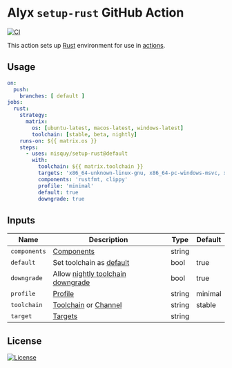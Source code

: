 # Alyx `setup-rust` GitHub Action

[![CI](https://img.shields.io/github/workflow/status/alyxcode/alyx_setup_rust_action/default/default?color=5e81ac&label=CI&logo=github&style=for-the-badge)](https://github.com/alyxcode/alyx_setup_rust_action/actions)

This action sets up [Rust](https://www.rust-lang.org/) environment for use in [actions](https://github.com/features/actions).

## Usage

```yaml
on:
  push:
    branches: [ default ]
jobs:
  rust:
    strategy:
      matrix:
        os: [ubuntu-latest, macos-latest, windows-latest]
        toolchain: [stable, beta, nightly]
    runs-on: ${{ matrix.os }}
    steps:
      - uses: nisquy/setup-rust@default
        with: 
          toolchain: ${{ matrix.toolchain }}
          targets: 'x86_64-unknown-linux-gnu, x86_64-pc-windows-msvc, x86_64-apple-darwin'
          components: 'rustfmt, clippy'
          profile: 'minimal'
          default: true
          downgrade: true
```

## Inputs

| Name         | Description                                                                                                                                    | Type   | Default |
| ------------ | -----------------------------------------------------------------------------------------------------------------------------------------------| ------ | --------|
| `components` | [Components](https://rust-lang.github.io/rustup/concepts/components.html)                                                                      | string |         |
| `default`    | Set toolchain as [default](https://rust-lang.github.io/rustup/overrides.html#default-toolchain)                                                | bool   | true    |
| `downgrade`  | Allow [nightly toolchain downgrade](https://rust-lang.github.io/rustup/installation/index.html#installing-nightly)                             | bool   | true    |
| `profile`    | [Profile](https://rust-lang.github.io/rustup/concepts/profiles.html)                                                                           | string | minimal |
| `toolchain`  | [Toolchain](https://rust-lang.github.io/rustup/concepts/channels.html) or [Channel](https://rust-lang.github.io/rustup/concepts/channels.html) | string | stable  |
| `target`     | [Targets](https://doc.rust-lang.org/nightly/rustc/platform-support.html)                                                                       | string |         |

## License

[![License](https://img.shields.io/badge/license-mit-81a1c1?style=for-the-badge)](LICENSE)